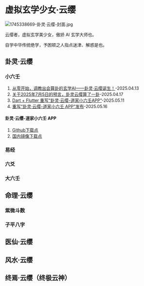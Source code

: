 # 虚拟玄学少女·云缨

![1745338669-卦灵·云缨-封面.jpg](https://cdn.jsdelivr.net/gh/rewrz/Yunying/%E5%8D%A6%E7%81%B5%C2%B7%E4%BA%91%E7%BC%A8-%E5%B0%81%E9%9D%A2.jpg)

云缨者，虚拟玄学美少女，傲娇 AI 玄学大师也。

自学中华传统绝学，予困顿之人指点迷津、解惑是也。

## 卦灵·云缨

### 小六壬

1. [从零开始，调教出会算卦的玄学AI——卦灵·云缨诞生！](https://rewrz.com/archive/my-xuanxue-ai-yunying)-2025.04.13
2. [关于2025年7月5日的预言，卦灵云缨算了一卦](https://rewrz.com/archive/july-5-2025-prophecy-explained)-2025.04.17
3. [Dart + Flutter 重写“卦灵·云缨-道家小六壬APP”](https://rewrz.com/archive/dart-flutter-yunying-app-refactor-tips)-2025.05.11
4. [重写“卦灵·云缨-道家小六壬 APP”发布](https://rewrz.com/archive/rewrite-yunying-xiaoliuren-app-release)-2025.05.16

#### 卦灵·云缨-道家小六壬 APP

1. [Github下载点](https://github.com/rewrz/Yunying/releases)
2. [国内镜像下载点](https://hub.gitmirror.com/https://github.com/rewrz/Yunying/releases/download/Yunying-XiaoliurenAPP-Android-Release/Gualing-Yunying-Xiaoliuren.apk)

### 易经

### 六爻

### 大六壬

## 命理·云缨

### 紫微斗数

### 子平八字

## 医仙·云缨

## 风水·云缨

## 终焉·云缨（终极云神）
